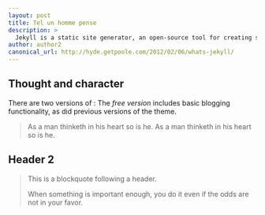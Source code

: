```yaml
---
layout: post
title: Tel un homme pense
description: >
  Jekyll is a static site generator, an open-source tool for creating simple yet powerful websites of all shapes and sizes.
author: author2
canonical_url: http://hyde.getpoole.com/2012/02/06/whats-jekyll/
---
```


## Thought and character

There are two versions of : The *free version* includes basic blogging functionality,
as did previous versions of the theme.

> As a man thinketh in his heart so is he.
> As a man thinketh in his heart so is he.


## Header 2

> This is a blockquote following a header.
>
> When something is important enough, you do it even if the odds are not in your favor.
